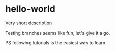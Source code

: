# hello-world
Very short description

Testing branches seems like fun, let's give it a go.

PS following tutorials is the easiest way to learn.
